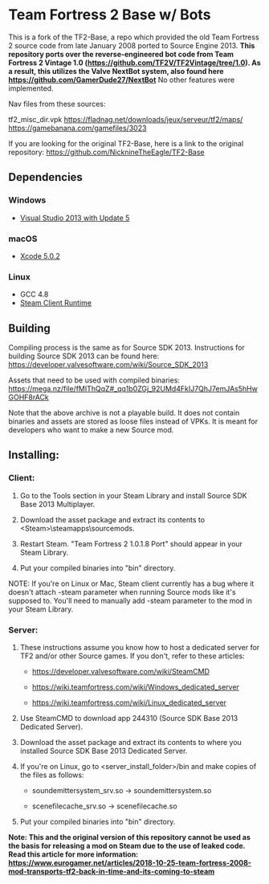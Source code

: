Team Fortress 2 Base w/ Bots
=====

This is a fork of the TF2-Base, a repo which provided the old Team Fortress 2 source code from late January 2008 ported to Source Engine 2013.
**This repository ports over the reverse-engineered bot code from Team Fortress 2 Vintage 1.0 (https://github.com/TF2V/TF2Vintage/tree/1.0). As a result, this utilizes the Valve NextBot system, also found here https://github.com/GamerDude27/NextBot** No other features were implemented.

Nav files from these sources:

tf2_misc_dir.vpk
https://fladnag.net/downloads/jeux/serveur/tf2/maps/
https://gamebanana.com/gamefiles/3023

If you are looking for the original TF2-Base, here is a link to the original repository: https://github.com/NicknineTheEagle/TF2-Base

## Dependencies

### Windows
* [Visual Studio 2013 with Update 5](https://visualstudio.microsoft.com/vs/older-downloads/)

### macOS
* [Xcode 5.0.2](https://developer.apple.com/downloads/more)

### Linux
* GCC 4.8
* [Steam Client Runtime](http://media.steampowered.com/client/runtime/steam-runtime-sdk_latest.tar.xz)

## Building

Compiling process is the same as for Source SDK 2013. Instructions for building Source SDK 2013 can be found here: https://developer.valvesoftware.com/wiki/Source_SDK_2013

Assets that need to be used with compiled binaries: https://mega.nz/file/fMIThQqZ#_qq1b0ZGj_92UMd4FkIJ7QhJ7emJAs5hHwGOHF8rACk

Note that the above archive is not a playable build. It does not contain binaries and assets are stored as loose files instead of VPKs. It is meant for developers who want to make a new Source mod.

## Installing:

### Client:

1. Go to the Tools section in your Steam Library and install Source SDK Base 2013 Multiplayer. 

2. Download the asset package and extract its contents to \<Steam>\steamapps\sourcemods.

3. Restart Steam. "Team Fortress 2 1.0.1.8 Port" should appear in your Steam Library.

4. Put your compiled binaries into "bin" directory.

NOTE: If you're on Linux or Mac, Steam client currently has a bug where it doesn't attach -steam parameter when running Source mods like it's supposed to. You'll need to manually add -steam parameter to the mod in your Steam Library.

### Server:

1. These instructions assume you know how to host a dedicated server for TF2 and/or other Source games. If you don't, refer to these articles:

   * https://developer.valvesoftware.com/wiki/SteamCMD
   
   * https://wiki.teamfortress.com/wiki/Windows_dedicated_server 
   
   * https://wiki.teamfortress.com/wiki/Linux_dedicated_server 

2. Use SteamCMD to download app 244310 (Source SDK Base 2013 Dedicated Server).

3. Download the asset package and extract its contents to where you installed Source SDK Base 2013 Dedicated Server.

4. If you're on Linux, go to \<server_install_folder>/bin and make copies of the files as follows:

   * soundemittersystem_srv.so -> soundemittersystem.so

   * scenefilecache_srv.so -> scenefilecache.so
   
5. Put your compiled binaries into "bin" directory.

**Note: This and the original version of this repository cannot be used as the basis for releasing a mod on Steam due to the use of leaked code. Read this article for more information: https://www.eurogamer.net/articles/2018-10-25-team-fortress-2008-mod-transports-tf2-back-in-time-and-its-coming-to-steam**
